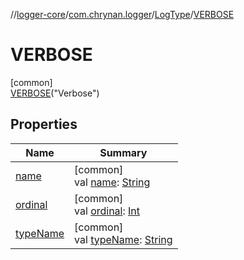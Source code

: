 //[logger-core](../../../../index.md)/[com.chrynan.logger](../../index.md)/[LogType](../index.md)/[VERBOSE](index.md)

# VERBOSE

[common]\
[VERBOSE](index.md)("Verbose")

## Properties

| Name | Summary |
|---|---|
| [name](../-d-e-b-u-g/index.md#-372974862%2FProperties%2F532252580) | [common]<br>val [name](../-d-e-b-u-g/index.md#-372974862%2FProperties%2F532252580): [String](https://kotlinlang.org/api/latest/jvm/stdlib/kotlin/-string/index.html) |
| [ordinal](../-d-e-b-u-g/index.md#-739389684%2FProperties%2F532252580) | [common]<br>val [ordinal](../-d-e-b-u-g/index.md#-739389684%2FProperties%2F532252580): [Int](https://kotlinlang.org/api/latest/jvm/stdlib/kotlin/-int/index.html) |
| [typeName](../type-name.md) | [common]<br>val [typeName](../type-name.md): [String](https://kotlinlang.org/api/latest/jvm/stdlib/kotlin/-string/index.html) |
